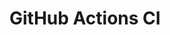 # GitHub Actions CI



















































































































































































































































































































































































































































































































































































































































































































































































































































































































































































































































































































































































































































































































































































































































































































































































































































































































































































































































































































































































































































































































































































































































































































































































































































































































































































































































































































































































































































































































































































































































































































































































































































































































